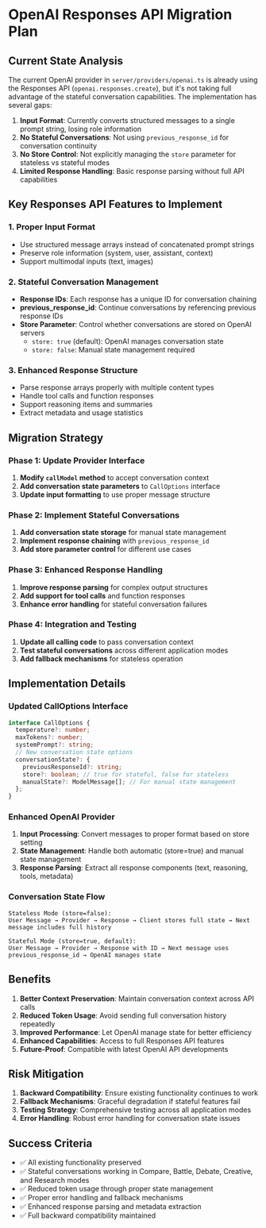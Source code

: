 # OpenAI Responses API Migration Plan

## Current State Analysis

The current OpenAI provider in `server/providers/openai.ts` is already using the Responses API (`openai.responses.create`), but it's not taking full advantage of the stateful conversation capabilities. The implementation has several gaps:

1. **Input Format**: Currently converts structured messages to a single prompt string, losing role information
2. **No Stateful Conversations**: Not using `previous_response_id` for conversation continuity
3. **No Store Control**: Not explicitly managing the `store` parameter for stateless vs stateful modes
4. **Limited Response Handling**: Basic response parsing without full API capabilities

## Key Responses API Features to Implement

### 1. Proper Input Format
- Use structured message arrays instead of concatenated prompt strings
- Preserve role information (system, user, assistant, context)
- Support multimodal inputs (text, images)

### 2. Stateful Conversation Management
- **Response IDs**: Each response has a unique ID for conversation chaining
- **previous_response_id**: Continue conversations by referencing previous response IDs
- **Store Parameter**: Control whether conversations are stored on OpenAI servers
  - `store: true` (default): OpenAI manages conversation state
  - `store: false`: Manual state management required

### 3. Enhanced Response Structure
- Parse response arrays properly with multiple content types
- Handle tool calls and function responses
- Support reasoning items and summaries
- Extract metadata and usage statistics

## Migration Strategy

### Phase 1: Update Provider Interface
1. **Modify `callModel` method** to accept conversation context
2. **Add conversation state parameters** to `CallOptions` interface
3. **Update input formatting** to use proper message structure

### Phase 2: Implement Stateful Conversations
1. **Add conversation state storage** for manual state management
2. **Implement response chaining** with `previous_response_id`
3. **Add store parameter control** for different use cases

### Phase 3: Enhanced Response Handling
1. **Improve response parsing** for complex output structures
2. **Add support for tool calls** and function responses
3. **Enhance error handling** for stateful conversation failures

### Phase 4: Integration and Testing
1. **Update all calling code** to pass conversation context
2. **Test stateful conversations** across different application modes
3. **Add fallback mechanisms** for stateless operation

## Implementation Details

### Updated CallOptions Interface
```typescript
interface CallOptions {
  temperature?: number;
  maxTokens?: number;
  systemPrompt?: string;
  // New conversation state options
  conversationState?: {
    previousResponseId?: string;
    store?: boolean; // true for stateful, false for stateless
    manualState?: ModelMessage[]; // For manual state management
  };
}
```

### Enhanced OpenAI Provider
1. **Input Processing**: Convert messages to proper format based on store setting
2. **State Management**: Handle both automatic (store=true) and manual state management
3. **Response Parsing**: Extract all response components (text, reasoning, tools, metadata)

### Conversation State Flow
```
Stateless Mode (store=false):
User Message → Provider → Response → Client stores full state → Next message includes full history

Stateful Mode (store=true, default):
User Message → Provider → Response with ID → Next message uses previous_response_id → OpenAI manages state
```

## Benefits

1. **Better Context Preservation**: Maintain conversation context across API calls
2. **Reduced Token Usage**: Avoid sending full conversation history repeatedly
3. **Improved Performance**: Let OpenAI manage state for better efficiency
4. **Enhanced Capabilities**: Access to full Responses API features
5. **Future-Proof**: Compatible with latest OpenAI API developments

## Risk Mitigation

1. **Backward Compatibility**: Ensure existing functionality continues to work
2. **Fallback Mechanisms**: Graceful degradation if stateful features fail
3. **Testing Strategy**: Comprehensive testing across all application modes
4. **Error Handling**: Robust error handling for conversation state issues

## Success Criteria

- ✅ All existing functionality preserved
- ✅ Stateful conversations working in Compare, Battle, Debate, Creative, and Research modes
- ✅ Reduced token usage through proper state management
- ✅ Proper error handling and fallback mechanisms
- ✅ Enhanced response parsing and metadata extraction
- ✅ Full backward compatibility maintained
